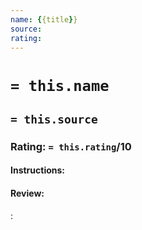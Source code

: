```yaml
---
name: {{title}}
source: 
rating:
---
```

# `= this.name`
## `= this.source`
### Rating: `= this.rating`/10

#### Instructions:

#### Review:

:
